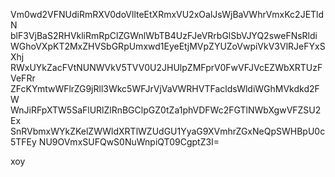 Vm0wd2VFNUdiRmRXV0doVllteEtXRmxVU2xOalJsWjBaVWhrVmxKc2JETldN
blF3VjBaS2RHVkliRmRpClZGWnlWbTB4UzFJeVRrbGlSbVJYQ2sweFNsRldi
WGhoVXpKT2MxZHVSbGRpUmxwd1EyeEtjMVpZYUZoVwpiVkV3VlRJeFYxSXhj
RWxUYkZacFVtNUNWVkV5TVV0U2JHUlpZMFprV0FwVFJVcEZWbXRTUzFVeFRr
ZFcKYmtwWFlrZG9jRll3Wkc5WFJrVjVaVWRHVTFacldsWldiWGhMVkdkd2FW
WnJiRFpXTW5SaFlURlZlRnBGClpGZ0tZa1phVDFWc2FGTlNWbXgwVFZSU2Ex
SnRVbmxWYkZKelZWWldXRTlWZUdGU1YyaG9XVmhrZGxNeQpSWHBpU0c5TFEy
NU9OVmxSUFQwS0NuWnpiQT09CgptZ3I=

xoy